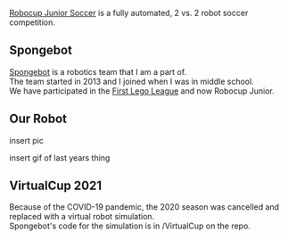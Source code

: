 [Robocup Junior Soccer](https://junior.robocup.org/soccer/) is a fully automated, 2 vs. 2 robot soccer competition.

## Spongebot  

[Spongebot](https://www.livingstonrobotics.org/teams/fll/spongebot/) is a robotics team that I am a part of.  
The team started in 2013 and I joined when I was in middle school.  
We have participated in the [First Lego League](https://www.firstlegoleague.org/) and now Robocup Junior.  

## Our Robot

insert pic  

insert gif of last years thing

## VirtualCup 2021
Because of the COVID-19 pandemic, the 2020 season was cancelled and replaced with a virtual robot simulation.  
Spongebot's code for the simulation is in /VirtualCup on the repo.  